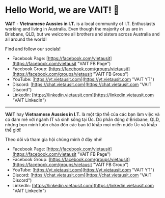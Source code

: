# Hello World, we are VAIT! 👋

**VAIT** - **Vietnamese Aussies in I.T.** is a local community of I.T. Enthusiasts working
and living in Australia. Even though the majority of us are in Brisbane, QLD, but we
welcome all brothers and sisters across Australia and all around the world!

Find and follow our socials!

- Facebook Page: [https://facebook.com/vietausit](https://facebook.com/vietausit "VAIT FB Page")
- Facebook Group: [https://facebook.com/groups/vietausit](https://facebook.com/groups/vietausit "VAIT FB Group")
- YouTube: [https://yt.vietausit.com](https://yt.vietausit.com "VAIT YT")
- Discord: [https://chat.vietausit.com](https://chat.vietausit.com "VAIT Discord")
- LinkedIn: [https://linkedin.vietausit.com](https://linkedin.vietausit.com "VAIT LinkedIn")

***

**VAIT** hay **Vietnamese Aussies in I.T.** là một tập thể của các bạn làm việc và có đam mê với
ngành IT và sinh sống tại Úc. Dù phần đông ở Brisbane, QLD, nhưng bọn mình luôn chào đón
các bạn từ khắp mọi miền nước Úc và khắp thế giới!

Theo dõi và tham gia hội chúng mình ở đây nhé!

- Facebook Page: [https://facebook.com/vietausit](https://facebook.com/vietausit "VAIT FB Page")
- Facebook Group: [https://facebook.com/groups/vietausit](https://facebook.com/groups/vietausit "VAIT FB Group")
- YouTube: [https://yt.vietausit.com](https://yt.vietausit.com "VAIT YT")
- Discord: [https://chat.vietausit.com](https://chat.vietausit.com "VAIT Discord")
- LinkedIn: [https://linkedin.vietausit.com](https://linkedin.vietausit.com "VAIT LinkedIn")
